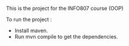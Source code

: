 This is the project for the INFO807 course (OOP)

To run the project :
* Install maven.  
* Run mvn compile to get the dependencies.